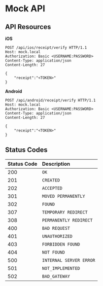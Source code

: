 # Mock API

## API Resources

**iOS**

```
POST /api/ios/receipt/verify HTTP/1.1
Host: mock.local
Authorization: Basic <USERNAME:PASSWORD>
Content-Type: application/json
Content-Length: 27

{
    "receipt":"<TOKEN>"
}
```

**Android**

```
POST /api/android/receipt/verify HTTP/1.1
Host: mock.local
Authorization: Basic <USERNAME:PASSWORD>
Content-Type: application/json
Content-Length: 27

{
    "receipt":"<TOKEN>"
}
```

## Status Codes

| Status Code | Description |
| :--- | :--- |
| 200 | `OK` |
| 201 | `CREATED` |
| 202 | `ACCEPTED` |
| 301 | `MOVED PERMANENTLY` |
| 302 | `FOUND` |
| 307 | `TEMPORARY REDIRECT` |
| 308 | `PERMANENTLY REDIRECT` |
| 400 | `BAD REQUEST` |
| 401 | `UNAUTHORIZED` |
| 403 | `FORBIDDEN FOUND` |
| 404 | `NOT FOUND` |
| 500 | `INTERNAL SERVER ERROR` |
| 501 | `NOT_IMPLEMENTED` |
| 502 | `BAD_GATEWAY` |

